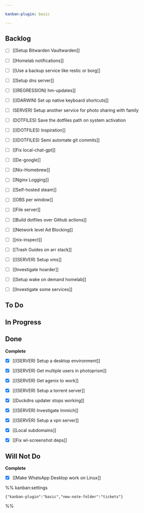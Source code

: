 ```yaml
---

kanban-plugin: basic

---
```


## Backlog

- [ ] [[Setup Bitwarden Vaultwarden]]
- [ ] [[Homelab notifications]]
- [ ] [[Use a backup service like restic or borg]]
- [ ] [[Setup dns server]]
- [ ] [[(REGRESSION) hm-updates]]
- [ ] [[(DARWIN) Set up native keyboard shortcuts]]
- [ ] (SERVER) Setup another service for photo sharing with family
- [ ] (DOTFILES) Save the dotfiles path on system activation
- [ ] [[(DOTFILES) Inspiration]]
- [ ] [[(DOTFILES) Semi automate git commits]]
- [ ] [[Fix local-chat-gpt]]
- [ ] [[De-google]]
- [ ] [[Nix-Homebrew]]
- [ ] [[Nginx Logging]]
- [ ] [[Self-hosted steam]]
- [ ] [[OBS per window]]
- [ ] [[File server]]
- [ ] [[Build dotfiles over Github actions]]
- [ ] [[Network level Ad Blocking]]
- [ ] [[nix-inspect]]
- [ ] [[Trash Guides on arr stack]]
- [ ] [[(SERVER) Setup vms]]
- [ ] [[Investigate hoarder]]
- [ ] [[Setup wake on demand homelab]]
- [ ] [[Investigate some services]]


## To Do



## In Progress



## Done

**Complete**
- [x] [[(SERVER) Setup a desktop environment]]
- [x] [[(SERVER) Get multiple users in photoprism]]
- [x] [[(SERVER) Get agenix to work]]
- [x] [[(SERVER) Setup a torrent server]]
- [x] [[Duckdns updater stops working]]
- [x] [[(SERVER) Investigate Immich]]
- [x] [[(SERVER) Setup a vpn server]]
- [x] [[Local subdomains]]
- [x] [[Fix wl-screenshot deps]]


## Will Not Do

**Complete**
- [x] [[Make WhatsApp Desktop work on Linux]]




%% kanban:settings
```
{"kanban-plugin":"basic","new-note-folder":"tickets"}
```
%%